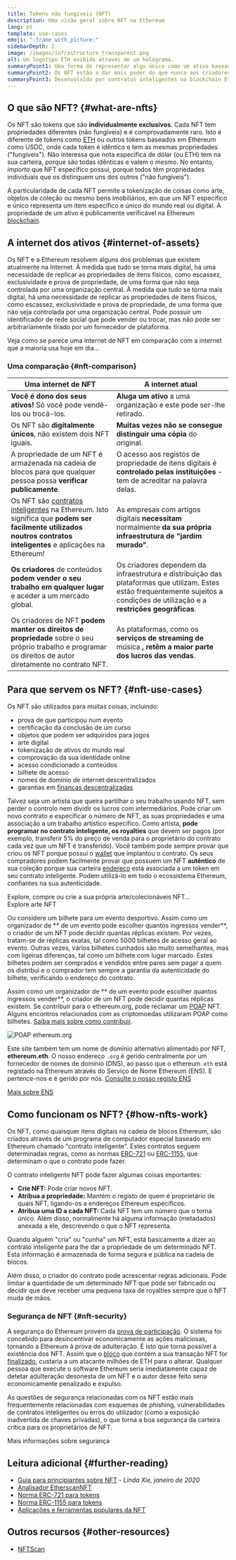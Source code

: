 ```yaml
---
title: Tokens não fungíveis (NFT)
description: Uma visão geral sobre NFT na Ethereum
lang: pt
template: use-cases
emoji: ":frame_with_picture:"
sidebarDepth: 2
image: /images/infrastructure_transparent.png
alt: Um logótipo ETH exibido através de um holograma.
summaryPoint1: Uma forma de representar algo único como um ativo baseado na Ethereum.
summaryPoint2: Os NFT estão a dar mais poder do que nunca aos criadores de conteúdo.
summaryPoint3: Desenvolvido por contratos inteligentes na blockchain Ethereum.
---
```


## O que são NFT? {#what-are-nfts}

Os NFT são tokens que são **individualmente exclusivos**. Cada NFT tem propriedades diferentes (não fungíveis) e é comprovadamente raro. Isto é diferente de tokens como [ETH](/glossary/#ether) ou outros tokens baseados em Ethereum como USDC, onde cada token é idêntico e tem as mesmas propriedades ("fungíveis"). Não interessa que nota específica de dólar (ou ETH) tem na sua carteira, porque são todas idênticas e valem o mesmo. No entanto, _importa_ que NFT específico possui, porque todos têm propriedades individuais que os distinguem uns dos outros ("não fungíveis").

A particularidade de cada NFT permite a tokenização de coisas como arte, objetos de coleção ou mesmo bens imobiliários, em que um NFT específico e único representa um item específico e único do mundo real ou digital. A propriedade de um ativo é publicamente verificável na Ethereum [blockchain](/glossary/#blockchain).

<YouTube id="Xdkkux6OxfM" />

## A internet dos ativos {#internet-of-assets}

Os NFT e a Ethereum resolvem alguns dos problemas que existem atualmente na Internet. À medida que tudo se torna mais digital, há uma necessidade de replicar as propriedades de itens físicos, como escassez, exclusividade e prova de propriedade, de uma forma que não seja controlada por uma organização central. À medida que tudo se torna mais digital, há uma necessidade de replicar as propriedades de itens físicos, como escassez, exclusividade e prova de propriedade, de uma forma que não seja controlada por uma organização central. Pode possuir um identificador de rede social que pode vender ou trocar, mas não pode ser arbitrariamente tirado por um fornecedor de plataforma.

Veja como se parece uma internet de NFT em comparação com a internet que a maioria usa hoje em dia...

### Uma comparação {#nft-comparison}

| Uma internet de NFT                                                                                                                                                                         | A internet atual                                                                                                                                                                   |
| ------------------------------------------------------------------------------------------------------------------------------------------------------------------------------------------- | ---------------------------------------------------------------------------------------------------------------------------------------------------------------------------------- |
| **Você é dono dos seus ativos!** Só você pode vendê-los ou trocá-los.                                                                                                                       | **Aluga um ativo** a uma organização e este pode ser-lhe retirado.                                                                                                                 |
| Os NFT são **digitalmente únicos**, não existem dois NFT iguais.                                                                                                                            | **Muitas vezes não se consegue distinguir uma cópia** do original.                                                                                                                 |
| A propriedade de um NFT é armazenada na cadeia de blocos para que qualquer pessoa possa **verificar publicamente**.                                                                         | O acesso aos registos de propriedade de itens digitais é **controlado pelas instituições** - tem de acreditar na palavra delas.                                                    |
| Os NFT são [contratos inteligentes](/glossary/#smart-contract) na Ethereum. Isto significa que **podem ser facilmente utilizados noutros contratos inteligentes** e aplicações na Ethereum! | As empresas com artigos digitais **necessitam** normalmente **da sua própria infraestrutura de "jardim murado"**.                                                                  |
| **Os criadores** de conteúdos **podem vender o seu trabalho em qualquer lugar** e aceder a um mercado global.                                                                               | Os criadores dependem da infraestrutura e distribuição das plataformas que utilizam. Estes estão frequentemente sujeitos a condições de utilização e a **restrições geográficas**. |
| Os criadores de NFT **podem manter os direitos de propriedade** sobre o seu próprio trabalho e programar os direitos de autor diretamente no contrato NFT.                                  | As plataformas, como os **serviços de streaming de** música **, retêm a maior parte dos lucros das vendas**.                                                                       |

## Para que servem os NFT? {#nft-use-cases}

Os NFT são utilizados para muitas coisas, incluindo:

- prova de que participou num evento
- certificação da conclusão de um curso
- objetos que podem ser adquiridos para jogos
- arte digital
- tokenização de ativos do mundo real
- comprovação da sua identidade online
- acesso condicionado a conteúdos
- bilhete de acesso
- nomes de domínio de internet descentralizados
- garantias em [finanças descentralizadas](/glossary/#defi)

Talvez seja um artista que queira partilhar o seu trabalho usando NFT, sem perder o controlo nem dividir os lucros com intermediários. Pode criar um novo contrato e especificar o número de NFT, as suas propriedades e uma associação a um trabalho artístico específico. Como artista, **pode programar no contrato inteligente, os royalties** que devem ser pagos (por exemplo, transferir 5% do preço de venda para o proprietário do contrato cada vez que um NFT é transferido). Você também pode sempre provar que criou os NFT porque possui o [wallet](/glossary/#wallet) que implantou o contrato. Os seus compradores podem facilmente provar que possuem um NFT **autêntico** de sua coleção porque sua carteira [endereço](/glossary/#address) está associada a um token em seu contrato inteligente. Podem utilizá-lo em todo o ecossistema Ethereum, confiantes na sua autenticidade.

<InfoBanner shouldSpaceBetween emoji=":eyes:" mt="8">
  <div>Explore, compre ou crie a sua própria arte/colecionáveis NFT...</div>
  <ButtonLink href="/apps/?category=collectibles#explore">
    Explore arte NFT
  </ButtonLink>
</InfoBanner>

Ou considere um bilhete para um evento desportivo. Assim como um organizador de ** de um evento pode escolher quantos ingressos vender**, o criador de um NFT pode decidir quantas réplicas existem. Por vezes, tratam-se de réplicas exatas, tal como 5000 bilhetes de acesso geral ao evento. Outras vezes, vários bilhetes cunhados são muito semelhantes, mas com ligeiras diferenças, tal como um bilhete com lugar marcado. Estes bilhetes podem ser comprados e vendidos entre pares sem pagar a quem os distribui e o comprador tem sempre a garantia da autenticidade do bilhete, verificando o endereço do contrato.

Assim como um organizador de ** de um evento pode escolher quantos ingressos vender**, o criador de um NFT pode decidir quantas réplicas existem. Se contribuir para o ethereum.org, pode reclamar um [POAP](/glossary/#poap) NFT. Alguns encontros relacionados com as criptomoedas utilizaram POAP como bilhetes. [Saiba mais sobre como contribuir](/contributing/#poap).

![POAP ethereum.org](./poap.png)

Este site também tem um nome de domínio alternativo alimentado por NFT, **ethereum.eth**. O nosso endereço `.org` é gerido centralmente por um fornecedor de nomes de domínio (DNS), ao passo que o ethereum`.eth` está registado na Ethereum através do Serviço de Nome Ethereum (ENS). E pertence-nos e é gerido por nós. [Consulte o nosso registo ENS](https://app.ens.domains/name/ethereum.eth)

[Mais sobre ENS](https://app.ens.domains)

<Divider />

## Como funcionam os NFT? {#how-nfts-work}

Os NFT, como quaisquer itens digitais na cadeia de blocos Ethereum, são criados através de um programa de computador especial baseado em Ethereum chamado "contrato inteligente". Estes contratos seguem determinadas regras, como as normas [ERC-721](/glossary/#erc-721) ou [ERC-1155](/glossary/#erc-1155), que determinam o que o contrato pode fazer.

O contrato inteligente NFT pode fazer algumas coisas importantes:

- **Crie NFT:** Pode criar novos NFT.
- **Atribua a propriedade:** Mantém o registo de quem é proprietário de quais NFT, ligando-os a endereços Ethereum específicos.
- **Atribua uma ID a cada NFT:** Cada NFT tem um número que o torna único. Além disso, normalmente há alguma informação (metadados) anexada a ele, descrevendo o que o NFT representa.

Quando alguém "cria" ou "cunha" um NFT, está basicamente a dizer ao contrato inteligente para lhe dar a propriedade de um determinado NFT. Esta informação é armazenada de forma segura e pública na cadeia de blocos.

Além disso, o criador do contrato pode acrescentar regras adicionais. Pode limitar a quantidade de um determinado NFT que pode ser fabricado ou decidir que deve receber uma pequena taxa de royalties sempre que o NFT muda de mãos.

### Segurança de NFT {#nft-security}

A segurança do Ethereum provém da [prova de participação](/glossary/#pos). O sistema foi concebido para desincentivar economicamente as ações maliciosas, tornando a Ethereum à prova de adulteração. É isto que torna possível a existência dos NFT. Assim que o [bloco](/glossary/#block) que contém a sua transação NFT for [finalizado](/glossary/#finality), custaria a um atacante milhões de ETH para o alterar. Qualquer pessoa que execute o software Ethereum seria imediatamente capaz de detetar adulteração desonesta de um NFT e o autor desse feito seria economicamente penalizado e expulso.

As questões de segurança relacionadas com os NFT estão mais frequentemente relacionadas com esquemas de phishing, vulnerabilidades de contratos inteligentes ou erros do utilizador (como a exposição inadvertida de chaves privadas), o que torna a boa segurança da carteira crítica para os proprietários de NFT.

<ButtonLink href="/security/">
  Mais informações sobre segurança
</ButtonLink>

## Leitura adicional {#further-reading}

- [Guia para principiantes sobre NFT](https://linda.mirror.xyz/df649d61efb92c910464a4e74ae213c4cab150b9cbcc4b7fb6090fc77881a95d) - _Linda Xie, janeiro de 2020_
- [Analisador EtherscanNFT](https://etherscan.io/nft-top-contracts)
- [Norma ERC-721 para tokens](/developers/docs/standards/tokens/erc-721/)
- [Norma ERC-1155 para tokens](/developers/docs/standards/tokens/erc-1155/)
- [Aplicações e ferramentas populares da NFT](https://www.ethereum-ecosystem.com/blockchains/ethereum/nfts)

## Outros recursos {#other-resources}

- [NFTScan](https://nftscan.com/)

<Divider />

<QuizWidget quizKey="nfts" />
